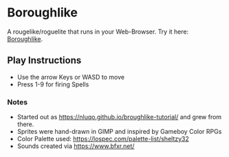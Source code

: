# Boroughlike
A rougelike/roguelite that runs in your Web-Browser. 
Try it here: [Boroughlike](https://fiddlydigital.github.io/Boroughlike/).

## Play Instructions
* Use the arrow Keys or WASD to move
* Press 1-9 for firing Spells

### Notes
* Started out as https://nluqo.github.io/broughlike-tutorial/ and grew from there.
* Sprites were hand-drawn in GIMP and inspired by Gameboy Color RPGs
* Color Palette used: https://lospec.com/palette-list/sheltzy32
* Sounds created via https://www.bfxr.net/